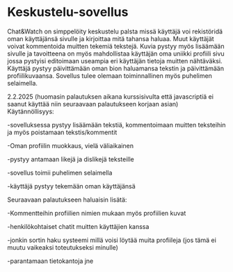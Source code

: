 # Keskustelu-sovellus

Chat&Watch on simppelöity keskustelu palsta missä käyttäjä voi rekistöridä oman käyttäjänsä sivulle ja kirjoittaa mitä tahansa haluaa. Muut käyttäjät voivat kommentoida muitten tekemiä tekstejä. Kuvia pystyy myös lisäämään sivulle ja tavoitteena on myös mahdollistaa käyttäjän oma uniikki profiili sivu jossa pystyisi editoimaan useampia eri käyttäjän tietoja muitten nähtäväksi.
Käyttäjä pystyy päivittämään oman bion haluamansa tekstin ja päivittämään profiilikuvaansa.
Sovellus tulee olemaan toiminnallinen myös puhelimen selaimella.

2.2.2025 (huomasin palautuksen aikana kurssisivulta että javascriptiä ei saanut käyttää niin seuraavaan palautukseen korjaan asian)
Käytännöllisyys:

-sovelluksessa pystyy lisäämään tekstiä, kommentoimaan muitten teksteihin ja myös poistamaan tekstis/kommentit

-Oman profiilin muokkaus, vielä väliaikainen

-pystyy antamaan likejä ja dislikejä teksteille

-sovellus toimii puhelimen selaimella

-käyttäjä pystyy tekemään oman käyttäjänsä

Seuraavaan palautukseen haluaisin lisätä:

-Kommentteihin profiilien nimien mukaan myös profiilien kuvat

-henkilökohtaiset chatit muitten käyttäjien kanssa

-jonkin sortin haku systeemi millä voisi löytää muita profiileja (jos tämä ei muutu vaikeaksi toteutukseksi minulle)

-parantamaan tietokantoja jne

